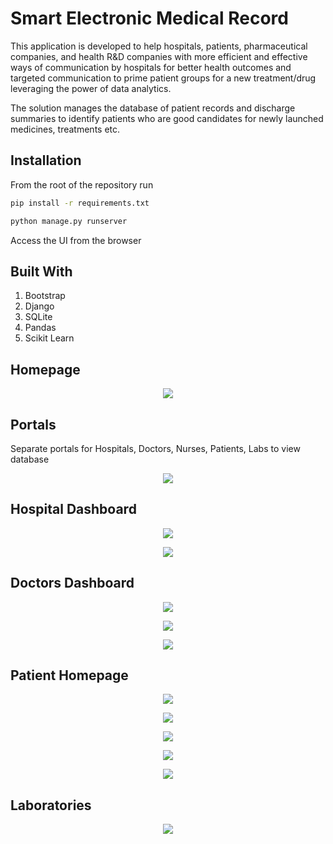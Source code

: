 # Smart Electronic Medical Record

This application is developed to help hospitals, patients, pharmaceutical companies, and health R&D companies with more efficient and effective ways of communication by hospitals for better health outcomes and targeted communication to prime patient groups for a new treatment/drug leveraging the power of data analytics. 

The solution manages the database of patient records and discharge summaries to identify patients who are good candidates for newly launched medicines, treatments etc.

## Installation

From the root of the repository run 
```bash
pip install -r requirements.txt
```

```bash
python manage.py runserver
```

Access the UI from the browser

## Built With

1. Bootstrap
2. Django
3. SQLite
4. Pandas
5. Scikit Learn

## Homepage
<p align="center">
  <img src="home page.jpeg"/>
</p>

## Portals

Separate portals for Hospitals, Doctors, Nurses, Patients, Labs to view database

<p align="center">
  <img src="portals.jpeg"/>
</p>

## Hospital Dashboard

<p align="center">
  <img src="hospital dashboard.jpeg"/>
</p>

<p align="center">
  <img src="hospital patient dashboard.jpeg"/>
</p>

## Doctors Dashboard

<p align="center">
  <img src="doctor appointment dashboard.jpeg"/>
</p>


<p align="center">
  <img src="doctor patient dashboard.jpeg"/>
</p>

<p align="center">
  <img src="doctor patient real time dashboard.jpeg"/>
</p>

## Patient Homepage

<p align="center">
  <img src="patient homepage.jpeg"/>
</p>

<p align="center">
  <img src="patient account info.jpeg"/>
</p>

<p align="center">
  <img src="patient vital info.jpeg"/>
</p>

<p align="center">
  <img src="patient disease prediction.jpeg"/>
</p>

<p align="center">
  <img src="patient disease view.jpeg"/>
</p>

## Laboratories

<p align="center">
  <img src="labs view.jpeg"/>
</p>
